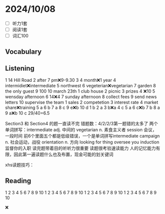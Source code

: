 # 2024/10/08 

- [ ] 听力1套
- [ ] 阅读1套 
- [ ] 词汇100 

## Vocabulary

## Listening
1 14 Hill Road
2 after 7 pm❌9-9.30
3 4 month❌1 year
4 intermidiet❌intermediate
5 northwest
6 vegeterian❌vegetarian
7 garden
8 the only guest
9 100
10 march 23th
1 club house
2 picnic
3 prizes
4 ❌10
5 wensday afternoon
6 14❌4
7 sunday afternoon
8 collect fees
9 send news letters
10 supervise the team
1 sales
2 competetion
3 interest rate
4 market share❌training
5 a
6 b
7 a
8 c
9 e❌b
10 d
1 b
2 a
3 b❌a
4 c
5 a
6 c❌b
7 b
8 a
9 a❌b
10 c
29/40=6.5

Section3 和 Section4 的题一直读不完
错题数：4/2/2/3第一题错的太多了
两个单词拼写：intermediate adj. 中间的 vegetarian n. 素食主义者
session 会议，一段时间
前6个里面五个都是低级错误，一个是单词拼写intermediate
campaign n. 社会运动，战役
orientation n. 方向
looking for thing 
oversee you induction 监督你的入职
读完题带着目的听听力很重要
读题很考验速读能力
人的记忆能力有限，因此第一遍读题什么也及布置，现金可能的划关键词

xhs读题技巧：

## Reading
1 
2 
3 
4 
5 
6 
7 
8 
9 
10 
1 
2 
3 
4 
5 
6 
7 
8 
9 
10 
1 
2 
3 
4 
5 
6 
7 
8 
9 
10 
1 
2 
3 
4 
5 
6 
7 
8 
9 
10 

❌
